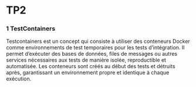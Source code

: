 # TP2 

### 1 TestContainers
Testcontainers est un concept qui consiste à utiliser des conteneurs Docker comme environnements de test temporaires pour les tests d’intégration. Il permet d’exécuter des bases de données, files de messages ou autres services nécessaires aux tests de manière isolée, reproductible et automatisée. Les conteneurs sont créés au début des tests et détruits après, garantissant un environnement propre et identique à chaque exécution.